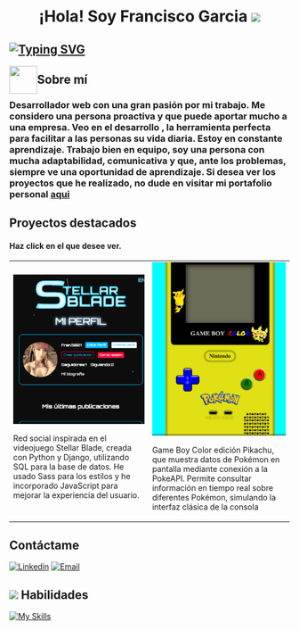 <h1 align="center"><b>¡Hola! Soy Francisco Garcia </b><img src="https://media.giphy.com/media/hvRJCLFzcasrR4ia7z/giphy.gif" width="35"></h1>

## [![Typing SVG](https://readme-typing-svg.demolab.com/?lines=Desarrollador+Web)](https://git.io/typing-svg)

<img align="left" src = "https://user-images.githubusercontent.com/63050133/156777293-72a6e681-2582-4a9d-ad92-09d1181d47c7.gif" width = 50px height=50px> 

## Sobre mí
### Desarrollador web con una gran pasión por mi trabajo. Me considero una persona proactiva y que puede aportar mucho a una empresa. Veo en el desarrollo , la herramienta perfecta para facilitar a las personas su vida diaria. Estoy en constante aprendizaje. Trabajo bien en equipo, soy una persona con mucha adaptabilidad, comunicativa y que, ante los problemas, siempre ve una oportunidad de aprendizaje. Si desea ver los proyectos que he realizado, no dude en visitar mi portafolio personal <a href="https://www.frangarciadev.com/">aqui</a>


## Proyectos destacados

#### Haz click en el que desee ver.
<table>
    <tr>
        <td>
            <a href="https://stellarblade.frangarciadev.com/"><img src="images/web-stellar-blade.png" alt="imagen-stellar-blade" style="width: 100%;"></a>
            <p>Red social inspirada en el videojuego Stellar Blade, creada con Python y Django, utilizando SQL para la base de datos. He usado Sass para los estilos y he incorporado JavaScript para mejorar la experiencia del usuario.</p>
        </td>
        <td>
            <a href="https://fran3021.github.io/GameBoy-Pikachu-CSS/"><img src="images/game-pikachu-edition.png" alt="imagen-gameboy" style="width: 100%;"></a>
            <p>Game Boy Color edición Pikachu, que muestra datos de Pokémon en pantalla mediante conexión a la PokeAPI. Permite consultar información en tiempo real sobre diferentes Pokémon, simulando la interfaz clásica de la consola</p>
        </td>
    </tr>
</table>

## Contáctame

[![Linkedin](https://img.shields.io/badge/-LinkedIn-blue?style=flat&logo=Linkedin&logoColor=white)](https://www.linkedin.com/in/fran-garc%C3%ADa-0314642b9/) [![Email](https://img.shields.io/badge/-Gmail-black?style=flat&logo=Gmail&logoColor=white)](mailto:contacto@frangarciadev.com)

## <img src="https://media2.giphy.com/media/QssGEmpkyEOhBCb7e1/giphy.gif?cid=ecf05e47a0n3gi1bfqntqmob8g9aid1oyj2wr3ds3mg700bl&rid=giphy.gif" width ="25"><b> Habilidades</b>

[![My Skills](https://skillicons.dev/icons?i=html,css,sass,javascript,git,github,python,mysql,django)](https://skillicons.dev)


